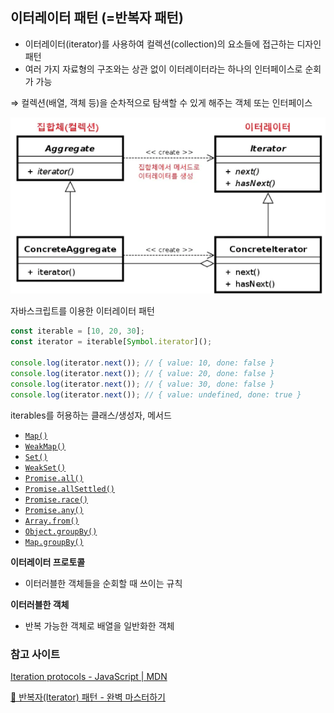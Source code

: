## 이터레이터 패턴 (=반복자 패턴)

- 이터레이터(iterator)를 사용하여 컬렉션(collection)의 요소들에 접근하는 디자인 패턴
- 여러 가지 자료형의 구조와는 상관 없이 이터레이터라는 하나의 인터페이스로 순회가 가능

⇒ 컬렉션(배열, 객체 등)을 순차적으로 탐색할 수 있게 해주는 객체 또는 인터페이스

![alt text](image-1.png)

자바스크립트를 이용한 이터레이터 패턴

```jsx
const iterable = [10, 20, 30];
const iterator = iterable[Symbol.iterator]();

console.log(iterator.next()); // { value: 10, done: false }
console.log(iterator.next()); // { value: 20, done: false }
console.log(iterator.next()); // { value: 30, done: false }
console.log(iterator.next()); // { value: undefined, done: true }
```

iterables를 허용하는 클래스/생성자, 메서드

- [`Map()`](https://developer.mozilla.org/en-US/docs/Web/JavaScript/Reference/Global_Objects/Map/Map)
- [`WeakMap()`](https://developer.mozilla.org/en-US/docs/Web/JavaScript/Reference/Global_Objects/WeakMap/WeakMap)
- [`Set()`](https://developer.mozilla.org/en-US/docs/Web/JavaScript/Reference/Global_Objects/Set/Set)
- [`WeakSet()`](https://developer.mozilla.org/en-US/docs/Web/JavaScript/Reference/Global_Objects/WeakSet/WeakSet)
- [`Promise.all()`](https://developer.mozilla.org/en-US/docs/Web/JavaScript/Reference/Global_Objects/Promise/all)
- [`Promise.allSettled()`](https://developer.mozilla.org/en-US/docs/Web/JavaScript/Reference/Global_Objects/Promise/allSettled)
- [`Promise.race()`](https://developer.mozilla.org/en-US/docs/Web/JavaScript/Reference/Global_Objects/Promise/race)
- [`Promise.any()`](https://developer.mozilla.org/en-US/docs/Web/JavaScript/Reference/Global_Objects/Promise/any)
- [`Array.from()`](https://developer.mozilla.org/en-US/docs/Web/JavaScript/Reference/Global_Objects/Array/from)
- [`Object.groupBy()`](https://developer.mozilla.org/en-US/docs/Web/JavaScript/Reference/Global_Objects/Object/groupBy)
- [`Map.groupBy()`](https://developer.mozilla.org/en-US/docs/Web/JavaScript/Reference/Global_Objects/Map/groupBy)

**이터레이터 프로토콜**

- 이터러블한 객체들을 순회할 때 쓰이는 규칙

**이터러블한 객체**

- 반복 가능한 객체로 배열을 일반화한 객체

### 참고 사이트

[Iteration protocols - JavaScript | MDN](https://developer.mozilla.org/en-US/docs/Web/JavaScript/Reference/Iteration_protocols)

[💠 반복자(Iterator) 패턴 - 완벽 마스터하기](https://inpa.tistory.com/entry/GOF-%F0%9F%92%A0-%EB%B0%98%EB%B3%B5%EC%9E%90Iterator-%ED%8C%A8%ED%84%B4-%EC%99%84%EB%B2%BD-%EB%A7%88%EC%8A%A4%ED%84%B0%ED%95%98%EA%B8%B0)